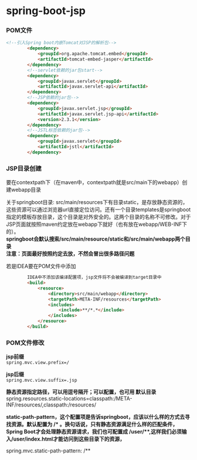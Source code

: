 # spring-boot-jsp

### POM文件

```html
<!--引入Spring boot内嵌Tomcat对JSP的解析包-->
        <dependency>
            <groupId>org.apache.tomcat.embed</groupId>
            <artifactId>tomcat-embed-jasper</artifactId>
        </dependency>
        <!--servlet依赖的jar包start-->
        <dependency>
            <groupId>javax.servlet</groupId>
            <artifactId>javax.servlet-api</artifactId>
        </dependency>
        <!--JSP依赖的jar包-->
        <dependency>
            <groupId>javax.servlet.jsp</groupId>
            <artifactId>javax.servlet.jsp-api</artifactId>
            <version>2.3.1</version>
        </dependency>
        <!--JSTL标签依赖的jar包-->
        <dependency>
            <groupId>javax.servlet</groupId>
            <artifactId>jstl</artifactId>
        </dependency>
```

### JSP目录创建

要在contextpath下（在maven中，contextpath就是src/main下的webapp）创建webapp目录

关于springboot目录: src/main/resources下有目录static，是存放静态资源的，这些资源可以通过浏览器url直接定位访问。还有一个目录templates是springboot       
指定的模板存放目录，这个目录是对外安全的。这两个目录的名称不可修改。对于JSP页面就按照maven约定放在webapp下就好（也有放在webapp/WEB-INF下的）。       
**springboot会默认搜索/src/main/resource/static和/src/main/webapp两个目录**       
**注意：页面最好按照约定去放，不然会冒出很多路径问题**

若是IDEA要在POM文件中添加
```html
        IDEA中不添加该编译配置项，jsp文件将不会被编译到target目录中
        <build>
            <resource>
                <directory>src/main/webapp</directory>
                <targetPath>META-INF/resources</targetPath>
                <includes>
                    <include>**/*.*</include>
                </includes>
            </resource>
        </build>
```

### POM文件修改

**jsp前缀**       
`spring.mvc.view.prefix=/`

**jsp后缀**       
`spring.mvc.view.suffix=.jsp`

**静态资源指定路径，可以用逗号隔开；可以配置，也可用 默认目录**      
spring.resources.static-locations=classpath:/META-INF/resources/,classpath:/resources/

**static-path-pattern，这个配置项是告诉springboot，应该以什么样的方式去寻找资源。默认配置为 /\* 。换句话说，只有静态资源满足什么样的匹配条件，Spring Boot才会处理静态资源请求，我们也可配置成 /user/\**,这样我们必须输入/user/index.html才能访问到这些目录下的资源，**

spring.mvc.static-path-pattern: /**